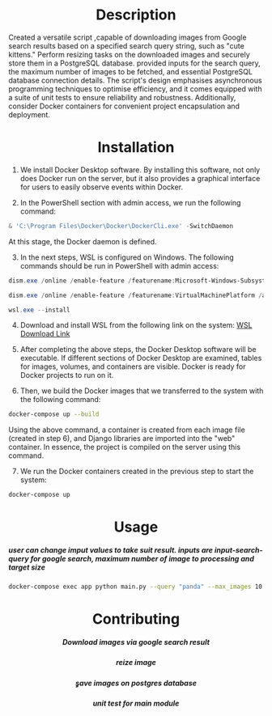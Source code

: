 <h1 align="center">Description</h1>



Created a versatile script ,capable of downloading images from Google search results based on a specified search query string, such as "cute kittens." Perform resizing tasks on the downloaded images and securely store them in a PostgreSQL database. provided inputs for the search query, the maximum number of images to be fetched, and essential PostgreSQL database connection details. The script's design emphasises asynchronous programming techniques to optimise efficiency, and it comes equipped with a suite of unit tests to ensure reliability and robustness. Additionally, consider Docker containers for convenient project encapsulation and deployment.


<h1 align="center">Installation</h1>

1. We install Docker Desktop software. By installing this software, not only does Docker run on the server, but it also provides a graphical interface for users to easily observe events within Docker.

2. In the PowerShell section with admin access, we run the following command:
```powershell
& 'C:\Program Files\Docker\Docker\DockerCli.exe' -SwitchDaemon
```
At this stage, the Docker daemon is defined.

3. In the next steps, WSL is configured on Windows. The following commands should be run in PowerShell with admin access:
```powershell
dism.exe /online /enable-feature /featurename:Microsoft-Windows-Subsystem-Linux /all /norestart

dism.exe /online /enable-feature /featurename:VirtualMachinePlatform /all /norestart

wsl.exe --install
```

4. Download and install WSL from the following link on the system:
[WSL Download Link](https://wslstorestorage.blob.core.windows.net/wslblob/wsl_update_x64.msi)

5. After completing the above steps, the Docker Desktop software will be executable. If different sections of Docker Desktop are examined, tables for images, volumes, and containers are visible. Docker is ready for Docker projects to run on it.

6. Then, we build the Docker images that we transferred to the system with the following command:
```bash
docker-compose up --build
```
Using the above command, a container is created from each image file (created in step 6), and Django libraries are imported into the "web" container. In essence, the project is compiled on the server using this command.

7. We run the Docker containers created in the previous step to start the system:
```bash
docker-compose up
```
<h1 align="center">Usage</h1>
<h5>user can change imput values to take suit result. inputs are input-search-query for google search, maximum number of image to processing and target size </h5>


```bash
docker-compose exec app python main.py --query "panda" --max_images 10 --target_size 300 300 
```
<h1 align="center">Contributing</h1>


<h5 align="center">Download images via google search result</h5>




<h5 align="center">reize image </h5>



<h5 align="center">ٍsave images on postgres database </h5>


<h5 align="center">unit test for main module</h5>




